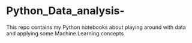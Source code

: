 # Python_Data_analysis-

This repo contains my Python notebooks about playing around with data and applying some Machine Learning concepts 

